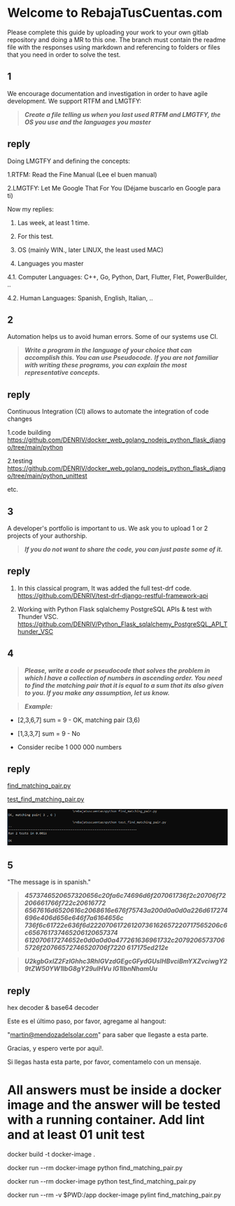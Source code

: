 # Welcome to RebajaTusCuentas.com

Please complete this guide by uploading your work to your own gitlab repository 
and doing a MR to this one. The branch must contain the readme file with the
responses using markdown and referencing to folders or files
that you need in order to solve the test.


## 1

We encourage documentation and investigation in order to have agile development.
We support RTFM and LMGTFY:

>___Create a file telling us when you last used RTFM and LMGTFY,
the OS you use and the languages you master___

## reply

Doing LMGTFY and defining the concepts:

1.RTFM: Read the Fine Manual (Lee el buen manual)

2.LMGTFY: Let Me Google That For You (Déjame buscarlo en Google para ti)

Now my replies:
1. Las week, at least 1 time.

2. For this test.

3. OS (mainly WIN., later LINUX, the least used MAC)

4. Languages you master

4.1. Computer Languages: C++, Go, Python, Dart, Flutter, Flet, PowerBuilder, ..

4.2. Human Languages: Spanish, English, Italian, ..


## 2

Automation helps us to avoid human errors. Some of our systems use CI.

>___Write a program in the language of your choice that can accomplish this.
You can use Pseudocode.___
>___If you are not familiar with writing these programs, you can explain the
most representative concepts.___

## reply
Continuous Integration (CI) allows to automate the integration of code changes

1.code building 
https://github.com/DENRIV/docker_web_golang_nodejs_python_flask_django/tree/main/python

2.testing 
https://github.com/DENRIV/docker_web_golang_nodejs_python_flask_django/tree/main/python_unittest

etc.


## 3


A developer's portfolio is important to us. We ask you to upload 1 or 2 
projects of your authorship.

>___If you do not want to share the code, you can just paste some of it.___

## reply

1. In this classical program, It was added the full test-drf code.
https://github.com/DENRIV/test-drf-django-restful-framework-api

2. Working with Python Flask sqlalchemy PostgreSQL APIs & test with Thunder VSC.
https://github.com/DENRIV/Python_Flask_sqlalchemy_PostgreSQL_API_Thunder_VSC


## 4

>___Please, write a code or pseudocode that solves the problem in which I have a 
collection of numbers in ascending order. You need to find the matching pair 
that it is equal to a sum that its also given to you. If you make any 
assumption, let us know.___

>___Example:___
* [2,3,6,7]  sum = 9  - OK, matching pair (3,6)
* [1,3,3,7]  sum = 9  - No

* Consider recibe 1 000 000 numbers

## reply

<a href="find_matching_pair.py">find_matching_pair.py</a>

<a href="test_find_matching_pair.py">test_find_matching_pair.py</a>

![Screenshot](simple_run_and_test.png)


## 5

"The message is in spanish."

>___4573746520657320656c20fa6c74696d6f207061736f2c20706f72206661766f722c20616772
6567616d6520616c2068616e676f75743a200d0a0d0a226d617274696e406d656e646f7a6164656c
736f6c61722e636f6d22207061726120736162657220717565206c6c656761737465206120657374
612070617274652e0d0a0d0a477261636961732c20792065737065726f20766572746520706f7220
617175ed212e___


>___U2kgbGxlZ2FzIGhhc3RhIGVzdGEgcGFydGUsIHBvciBmYXZvciwgY29tZW50YW1lbG8gY29uIHVu
IG1lbnNhamUu___


## reply

hex decoder & base64 decoder

Este es el último paso, por favor, agregame al hangout: 

"martin@mendozadelsolar.com" para saber que llegaste a esta parte.

Gracias, y espero verte por aquí!.



Si llegas hasta esta parte, por favor, comentamelo con un mensaje.


# All answers must be inside a docker image and the answer will be tested with a running container. Add lint and at least 01 unit test
docker build -t docker-image .

docker run --rm docker-image python find_matching_pair.py

docker run --rm docker-image python test_find_matching_pair.py

docker run --rm -v $PWD:/app docker-image pylint find_matching_pair.py
